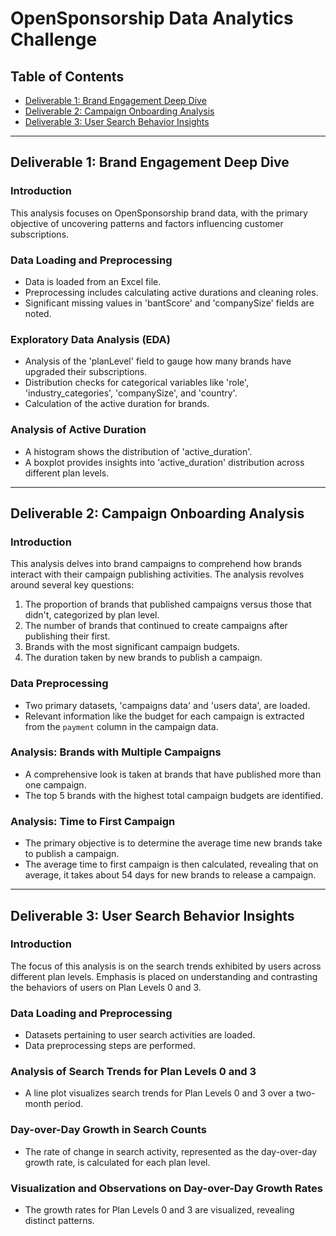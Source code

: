 # OpenSponsorship Data Analytics Challenge

## Table of Contents
- [Deliverable 1: Brand Engagement Deep Dive](#brand-engagement-deep-dive)
- [Deliverable 2: Campaign Onboarding Analysis](#campaign-onboarding-analysis)
- [Deliverable 3: User Search Behavior Insights](#user-search-behavior-insights)

---

## Deliverable 1: Brand Engagement Deep Dive

### Introduction
This analysis focuses on OpenSponsorship brand data, with the primary objective of uncovering patterns and factors influencing customer subscriptions.

### Data Loading and Preprocessing
- Data is loaded from an Excel file.
- Preprocessing includes calculating active durations and cleaning roles.
- Significant missing values in 'bantScore' and 'companySize' fields are noted.

### Exploratory Data Analysis (EDA)
- Analysis of the 'planLevel' field to gauge how many brands have upgraded their subscriptions.
- Distribution checks for categorical variables like 'role', 'industry_categories', 'companySize', and 'country'.
- Calculation of the active duration for brands.

### Analysis of Active Duration
- A histogram shows the distribution of 'active_duration'.
- A boxplot provides insights into 'active_duration' distribution across different plan levels.

---

## Deliverable 2: Campaign Onboarding Analysis

### Introduction
This analysis delves into brand campaigns to comprehend how brands interact with their campaign publishing activities. The analysis revolves around several key questions:
1. The proportion of brands that published campaigns versus those that didn't, categorized by plan level.
2. The number of brands that continued to create campaigns after publishing their first.
3. Brands with the most significant campaign budgets.
4. The duration taken by new brands to publish a campaign.

### Data Preprocessing
- Two primary datasets, 'campaigns data' and 'users data', are loaded.
- Relevant information like the budget for each campaign is extracted from the `payment` column in the campaign data.

### Analysis: Brands with Multiple Campaigns
- A comprehensive look is taken at brands that have published more than one campaign.
- The top 5 brands with the highest total campaign budgets are identified.

### Analysis: Time to First Campaign
- The primary objective is to determine the average time new brands take to publish a campaign.
- The average time to first campaign is then calculated, revealing that on average, it takes about 54 days for new brands to release a campaign.

---

## Deliverable 3: User Search Behavior Insights

### Introduction
The focus of this analysis is on the search trends exhibited by users across different plan levels. Emphasis is placed on understanding and contrasting the behaviors of users on Plan Levels 0 and 3.

### Data Loading and Preprocessing
- Datasets pertaining to user search activities are loaded.
- Data preprocessing steps are performed.

### Analysis of Search Trends for Plan Levels 0 and 3
- A line plot visualizes search trends for Plan Levels 0 and 3 over a two-month period.

### Day-over-Day Growth in Search Counts
- The rate of change in search activity, represented as the day-over-day growth rate, is calculated for each plan level.

### Visualization and Observations on Day-over-Day Growth Rates
- The growth rates for Plan Levels 0 and 3 are visualized, revealing distinct patterns.

